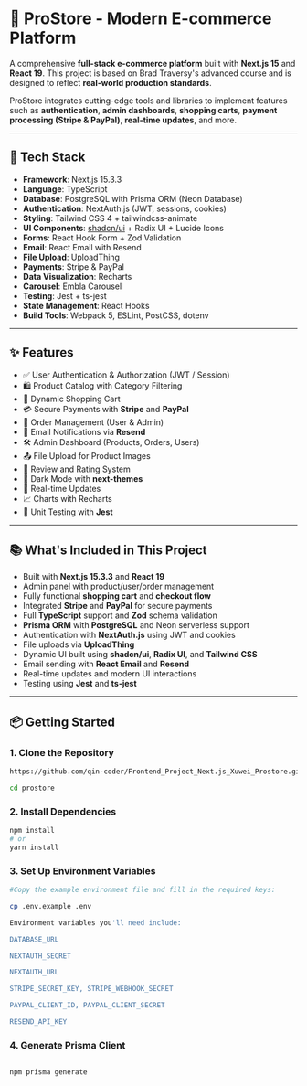 # 🛒 ProStore - Modern E-commerce Platform

A comprehensive **full-stack e-commerce platform** built with **Next.js 15** and **React 19**. This project is based on Brad Traversy's advanced course and is designed to reflect **real-world production standards**.

ProStore integrates cutting-edge tools and libraries to implement features such as **authentication**, **admin dashboards**, **shopping carts**, **payment processing (Stripe & PayPal)**, **real-time updates**, and more.

---

## 🚀 Tech Stack

- **Framework**: Next.js 15.3.3  
- **Language**: TypeScript  
- **Database**: PostgreSQL with Prisma ORM (Neon Database)  
- **Authentication**: NextAuth.js (JWT, sessions, cookies)  
- **Styling**: Tailwind CSS 4 + tailwindcss-animate  
- **UI Components**: [shadcn/ui](https://ui.shadcn.com) + Radix UI + Lucide Icons  
- **Forms**: React Hook Form + Zod Validation  
- **Email**: React Email with Resend  
- **File Upload**: UploadThing  
- **Payments**: Stripe & PayPal  
- **Data Visualization**: Recharts  
- **Carousel**: Embla Carousel  
- **Testing**: Jest + ts-jest  
- **State Management**: React Hooks  
- **Build Tools**: Webpack 5, ESLint, PostCSS, dotenv  

---

## ✨ Features

- ✅ User Authentication & Authorization (JWT / Session)
- 🛍️ Product Catalog with Category Filtering
- 🧺 Dynamic Shopping Cart
- 💳 Secure Payments with **Stripe** and **PayPal**
- 🧾 Order Management (User & Admin)
- 🔔 Email Notifications via **Resend**
- 🛠️ Admin Dashboard (Products, Orders, Users)
- 📤 File Upload for Product Images
- 📝 Review and Rating System
- 🎨 Dark Mode with **next-themes**
- 🔄 Real-time Updates
- 📈 Charts with Recharts
- 🧪 Unit Testing with **Jest**

---

## 📚 What's Included in This Project

- Built with **Next.js 15.3.3** and **React 19**
- Admin panel with product/user/order management
- Fully functional **shopping cart** and **checkout flow**
- Integrated **Stripe** and **PayPal** for secure payments
- Full **TypeScript** support and **Zod** schema validation
- **Prisma ORM** with **PostgreSQL** and Neon serverless support
- Authentication with **NextAuth.js** using JWT and cookies
- File uploads via **UploadThing**
- Dynamic UI built using **shadcn/ui**, **Radix UI**, and **Tailwind CSS**
- Email sending with **React Email** and **Resend**
- Real-time updates and modern UI interactions
- Testing using **Jest** and **ts-jest**

---

## 📦 Getting Started

### 1. Clone the Repository

```bash
https://github.com/qin-coder/Frontend_Project_Next.js_Xuwei_Prostore.git

cd prostore

```

### 2. Install Dependencies

```bash
npm install
# or
yarn install

```

### 3. Set Up Environment Variables

```bash
#Copy the example environment file and fill in the required keys:

cp .env.example .env

Environment variables you'll need include:

DATABASE_URL

NEXTAUTH_SECRET

NEXTAUTH_URL

STRIPE_SECRET_KEY, STRIPE_WEBHOOK_SECRET

PAYPAL_CLIENT_ID, PAYPAL_CLIENT_SECRET

RESEND_API_KEY


```

### 4. Generate Prisma Client

```bash

npm prisma generate

```


